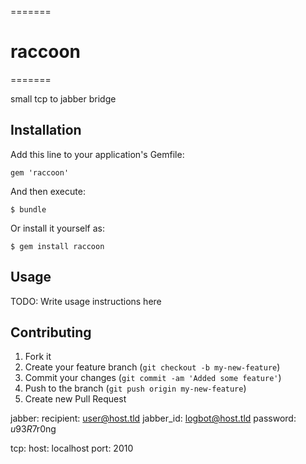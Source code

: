 =======
# raccoon
=======

small tcp to jabber bridge




## Installation

Add this line to your application's Gemfile:

    gem 'raccoon'

And then execute:

    $ bundle

Or install it yourself as:

    $ gem install raccoon

## Usage

TODO: Write usage instructions here

## Contributing

1. Fork it
2. Create your feature branch (`git checkout -b my-new-feature`)
3. Commit your changes (`git commit -am 'Added some feature'`)
4. Push to the branch (`git push origin my-new-feature`)
5. Create new Pull Request


jabber:
  recipient: user@host.tld
  jabber_id: logbot@host.tld
  password: $u93R$7r0ng

tcp:
  host: localhost
  port: 2010
